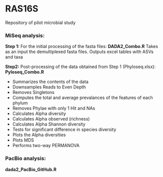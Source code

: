 # RAS16S
Repository of pilot microbial study

### MiSeq analysis:

**Step 1:**
For the initial processing of the fasta files: **DADA2_Combo.R**
Takes as an input the demultiplexed fasta files. Outputs excel tables with ASVs and taxa

**Step2:**
Post-processing of the data obtained from Step 1 (Phyloseq.xlsx): **Pyloseq_Combo.R**
- Summarizes the contents of the data
- Downsamples Reads to Even Depth
- Removes Singletons
- Computes the total and average prevalances of the features of each phylum
- Removes Phylae with only 1 Hit and NAs
- Calculates Alpha diversity
- Calculates Alpha observed (richness)
- Calculates Alpha Shannon diversity
- Tests for significant difference in species diversity
- Plots the Alpha diversities
- Plots MDS
- Performs two-way PERMANOVA

### PacBio analysis: 

**dada2_PacBio_GitHub.R** 
